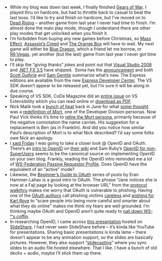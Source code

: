 -   While my blog was down last week, I finally finished [Gears of
    War](http://www.xbox.com/games/gearsofwar/). I played thru on
    hardcore, but had to throttle back to casual to beat the last boss.
    I’d like to try and finish on hardcore, but I’ve moved on to [Dead
    Rising](http://www.xbox.com/games/deadrising/) – another game from
    last year I never had time to finish. I’m almost done the main play
    mode, though I understand there are other play modes that get
    unlocked when you finish it.
-   I’m forbidden from buying any new games before Christmas, so [Mass
    Effect](http://www.xbox.com/games/masseffect), [Assassin’s
    Creed](http://www.xbox.com/games/assassinscreed/) and [The Orange
    Box](http://www.xbox.com/games/orangebox/) will have to wait. My
    next game will either be [Blue
    Dragon](http://www.xbox.com/games/bluedragonxbox360/), which a
    friend let me borrow, or
    [R6:Vegas](http://www.xbox.com/games/tomclancyrainbowsixvegas/), yet
    another (but the last) game from last year I never got time to play.
-   I’ll skip the “giving thanks” jokes and point out that [Visual
    Studio
    2008](http://msdn2.microsoft.com/en-us/vstudio/products/bb931214.aspx)
    and [.NET FX
    3.5](http://www.microsoft.com/downloads/details.aspx?FamilyId=333325FD-AE52-4E35-B531-508D977D32A6&displaylang=en)
    have shipped.  Soma has the
    [announcement](http://blogs.msdn.com/somasegar/archive/2007/11/19/visual-studio-2008-and-net-framework-3-5-shipped.aspx)
    and both [Scott
    Guthrie](http://weblogs.asp.net/scottgu/archive/2007/11/19/visual-studio-2008-and-net-3-5-released.aspx)
    and [Sam
    Gentile](http://samgentile.com/blogs/samgentile/archive/2007/11/19/visual-studio-2008-rtm-available-on-msdn-subscriber-downloads.aspx)
    summarize what’s new. The Express editions are available from the
    new [Express Developer
    Center](http://www.microsoft.com/express/default.aspx). The VS SDK
    doesn’t appear to be released yet, but I’m sure it will be along in
    due course.
-   Speaking of VS SDK, CoDe Magazine did an [entire
    issue](http://code-magazine.com/focus/vsx/) on VS Extensibility
    which you can read online or [download as
    PDF](http://code-magazine.com/Milos_DocumentManagement_DownloadFileAttachment.aspx?id=7bbfeccf-6167-4912-9c64-a0d984c524d4).
-   Nick Malik took a [bunch of
    heat](http://blogs.msdn.com/nickmalik/archive/2007/06/19/not-crazy-just-lateral-thinking.aspx)
    back in June for what [some
    thought](http://ayende.com/Blog/archive/2007/06/16/Redefining-reality.aspx)
    was a [redefinition of
    Mort](http://blogs.msdn.com/nickmalik/archive/2007/06/15/tools-for-mort.aspx),
    one of the Developer Division personas. Now Paul Vick thinks it’s
    time to [retire the Mort
    persona](http://www.panopticoncentral.net/archive/2007/11/14/22589.aspx),
    primarily because of the negative connotation the name carries. His
    suggestion for a replacement is Ben (as in Franklin). And did you
    notice how similar Paul’s description of Mort is to what Nick
    described? I’d say some folks owe Nick an apology.
-   I [said
    Friday](http://devhawk.net/2007/11/16/Afternoon+Coffee+123.aspx) I
    was going to take a closer look @ OpenID and OAuth. There’s an
    [intro to OpenID](http://wiki.openid.net/Introduction) on [their
    wiki](http://wiki.openid.net) and Sam Ruby’s [OpenID for
    non-SuperUsers](http://www.intertwingly.net/blog/2007/01/03/OpenID-for-non-SuperUsers)
    seems to be the canonical source on implementing OpenID on your own
    blog. Frankly, reading the OpenID intro reminded me a lot of
    [WS-Federation Passive Requestor
    Profile](http://en.wikipedia.org/wiki/WS-Federation_Passive_Requestor_Profile).
    Does OpenID have the equivalent of an “active” mode?
-   Likewise, the [Beginner’s Guide to
    OAuth](http://www.hueniverse.com/hueniverse/2007/10/beginners-guide.html)
    series of posts by Eran Hammer-Lahav is a good intro to OAuth. The
    phrase “Jane notices she is now at a Faji page by looking at the
    browser URL” from the [protocol
    walkthru](http://www.hueniverse.com/hueniverse/2007/10/beginners-gui-1.html)
    makes me worry that OAuth is vulnerable to phishing. Having one of
    the [OAuth
    authors](http://oauth.googlecode.com/svn/spec/branches/1.0/drafts/6/spec.html#anchor1)
    call phishing victims
    [careless](http://www.hueniverse.com/hueniverse/2007/09/would-you-like-.html)
    and [wishing for Karl
    Rove](http://www.hueniverse.com/hueniverse/2007/09/oauth-needs-kar.html)
    to “scare people into being more careful and smarter about what they
    do online” makes me think my fears are well grounded. I’m thinking
    maybe OAuth and OpenID aren’t quite ready to [nail down WS-\*’s
    coffin](http://www.25hoursaday.com/weblog/2007/11/12/OpenIDOAuthIsTheFinalNailInTheCoffinOfTheWSVsRESTDiscussion.aspx).
-   In researching OpenID, I came across [this
    presentation](http://www.edtechpost.ca/wordpress/2007/11/14/openid-wcet-presentation/)
    hosted on [SlideShare](http://www.slideshare.net/). I had never seen
    SlideShare before – it’s kinda like YouTube for presentations.
    Sharing basic presentations is kinda lame – there doesn’t appear to
    be any animation support, so the slides are basically pictures.
    However, they also support
    “[slidecasting](http://www.slideshare.net/faqs/slidecast)” where you
    sync slides to an audio file hosted elsewhere. That I like. I have a
    bunch of old decks + audio, maybe I’ll stick them up there.

